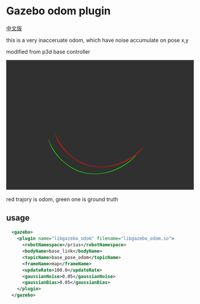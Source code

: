 # Gazebo odom plugin
[中文版]()


this is a very inacceruate odom, which have noise accumulate on pose x,y

modified from p3d base controller

![odom](.image/odom.gif)

red trajory is odom, green one is ground truth

## usage
```xml
  <gazebo>
    <plugin name="libgazebo_odom" filename="libgazebo_odom.so">
      <robotNamespace>/prius</robotNamespace>
      <bodyName>base_link</bodyName>
      <topicName>base_pose_odom</topicName>
      <frameName>map</frameName>
      <updateRate>100.0</updateRate>
      <gaussianNoise>0.05</gaussianNoise>
      <gaussianBias>0.05</gaussianBias>
    </plugin>
  </gazebo>
```